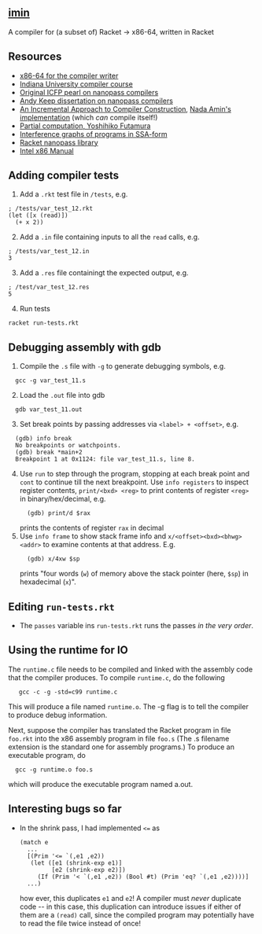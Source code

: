 ## [imin](http://tolkiengateway.net/wiki/Imin)

A compiler for (a subset of) Racket -> x86-64, written in Racket

## Resources

- [x86-64 for the compiler writer](http://web.cecs.pdx.edu/~apt/cs491/x86-64.pdf)
- [Indiana University compiler course](https://iucompilercourse.github.io/IU-P423-P523-E313-E513-Fall-2020/)
- [Original ICFP pearl on nanopass compilers](https://legacy.cs.indiana.edu/~dyb/pubs/nano-jfp.pdf)
- [Andy Keep dissertation on nanopass compilers](http://andykeep.com/pubs/dissertation.pdf)
- [An Incremental Approach to Compiler
  Construction](http://scheme2006.cs.uchicago.edu/11-ghuloum.pdf), [Nada Amin's
  implementation](https://github.com/namin/inc) (which *can* compile itself!)
- [Partial computation, Yoshihiko Futamura](https://repository.kulib.kyoto-u.ac.jp/dspace/bitstream/2433/103401/1/0482-14.pdf)
- [Interference graphs of programs in SSA-form](https://compilers.cs.uni-saarland.de/papers/ifg_ssa.pdf)
- [Racket nanopass library](https://docs.racket-lang.org/nanopass/index.html)
- [Intel x86 Manual](http://www.intel.com/content/dam/www/public/us/en/documents/manuals/64-ia-32-architectures-software-developer-manual-325462.pdf?_ga=1.200286509.2020252148.1452195021)

## Adding compiler tests

1. Add a `.rkt` test file in `/tests`, e.g.
```
; /tests/var_test_12.rkt
(let ([x (read)])
  (+ x 2))
```
2. Add a `.in` file containing inputs to all the `read` calls, e.g.
```
; /tests/var_test_12.in
3
```
3. Add a `.res` file containingt the expected output, e.g.
```
; /test/var_test_12.res
5
```
4. Run tests
```
racket run-tests.rkt
```

## Debugging assembly with gdb

1. Compile the `.s` file with `-g` to generate debugging symbols, e.g.
```
  gcc -g var_test_11.s
```
2. Load the `.out` file into gdb
```
  gdb var_test_11.out
```
3. Set break points by passing addresses via `<label> + <offset>`, e.g.
```
  (gdb) info break
  No breakpoints or watchpoints.
  (gdb) break *main+2
  Breakpoint 1 at 0x1124: file var_test_11.s, line 8.
```
4. Use `run` to step through the program, stopping at each break point and
   `cont` to continue till the next breakpoint. Use `info registers` to inspect
   register contents, `print/<bxd> <reg>` to print contents of register `<reg>`
   in binary/hex/decimal, e.g.
   ```
     (gdb) print/d $rax
   ```
   prints the contents of register `rax` in decimal
5. Use `info frame` to show stack frame info and `x/<offset><bxd><bhwg> <addr>`
   to examine contents at that address. E.g.
   ```
     (gdb) x/4xw $sp
   ```
   prints "four words (`w`) of memory above the stack pointer (here, `$sp`) in
   hexadecimal (`x`)".

## Editing `run-tests.rkt`

- The `passes` variable ins `run-tests.rkt` runs the passes *in the very order*.

## Using the runtime for IO

The `runtime.c` file needs to be compiled and linked with the assembly
code that the compiler produces. To compile `runtime.c`, do the
following
```
   gcc -c -g -std=c99 runtime.c
```
This will produce a file named `runtime.o`. The -g flag is to tell the
compiler to produce debug information.

Next, suppose the compiler has translated the Racket program in file
`foo.rkt` into the x86 assembly program in file `foo.s` (The .s filename
extension is the standard one for assembly programs.) To produce
an executable program, do
```
  gcc -g runtime.o foo.s
```
which will produce the executable program named a.out.

## Interesting bugs so far

- In the shrink pass, I had implemented `<=` as
    ```
    (match e
      ...
      [(Prim '<= `(,e1 ,e2))
       (let ([e1 (shrink-exp e1)]
             [e2 (shrink-exp e2)])
         (If (Prim '< `(,e1 ,e2)) (Bool #t) (Prim 'eq? `(,e1 ,e2))))]
      ...)
    ```
    how ever, this duplicates `e1` and `e2`! A compiler must *never* duplicate
    code -- in this case, this duplication can introduce issues if either of
    them are a `(read)` call, since the compiled program may potentially have to
    read the file twice instead of once!
